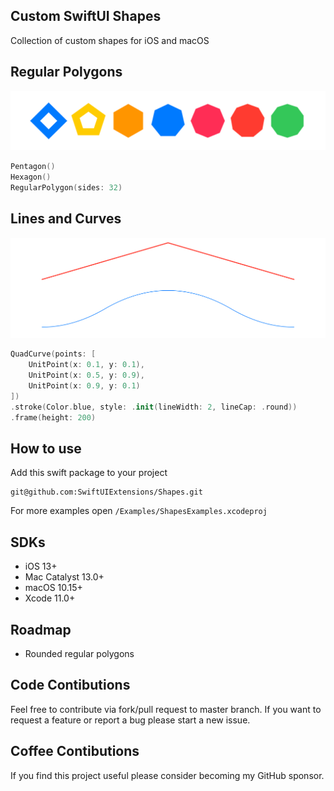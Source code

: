 ## Custom SwiftUI Shapes
Collection of custom shapes for iOS and macOS

## Regular Polygons
<center>
<img src="Resources/regularRectangles.png"/>
</center>

```swift
Pentagon()
Hexagon()
RegularPolygon(sides: 32)
```

## Lines and Curves
<center>
<img src="Resources/lines.png"/>
</center>

```swift
QuadCurve(points: [
    UnitPoint(x: 0.1, y: 0.1),
    UnitPoint(x: 0.5, y: 0.9),
    UnitPoint(x: 0.9, y: 0.1)
])
.stroke(Color.blue, style: .init(lineWidth: 2, lineCap: .round))
.frame(height: 200)
```

## How to use

Add this swift package to your project
```
git@github.com:SwiftUIExtensions/Shapes.git
```

For more examples open `/Examples/ShapesExamples.xcodeproj`

## SDKs
- iOS 13+
- Mac Catalyst 13.0+
- macOS 10.15+
- Xcode 11.0+

## Roadmap 
- Rounded regular polygons

## Code Contibutions
Feel free to contribute via fork/pull request to master branch. If you want to request a feature or report a bug please start a new issue.

## Coffee Contibutions
If you find this project useful please consider becoming my GitHub sponsor.
